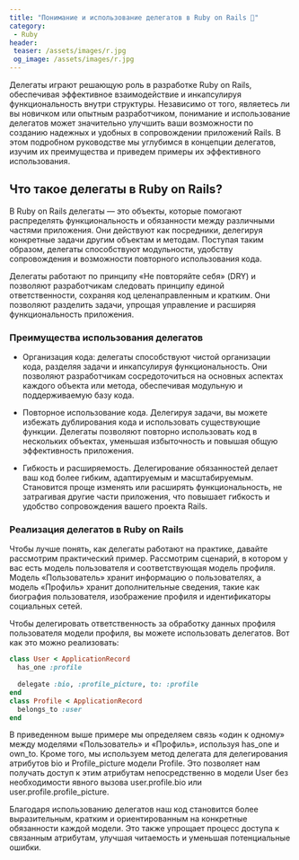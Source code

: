 ```yaml
---
title: "Понимание и использование делегатов в Ruby on Rails 💎"
category:
 - Ruby
header:
 teaser: /assets/images/r.jpg
 og_image: /assets/images/r.jpg
---
```


Делегаты играют решающую роль в разработке Ruby on Rails, обеспечивая эффективное взаимодействие и инкапсулируя
функциональность внутри структуры. Независимо от того, являетесь ли вы новичком или опытным разработчиком, понимание 
и использование делегатов может значительно улучшить ваши возможности по созданию надежных и удобных в сопровождении 
приложений Rails. В этом подробном руководстве мы углубимся в концепции делегатов, изучим их преимущества и приведем
примеры их эффективного использования.

## Что такое делегаты в Ruby on Rails?
В Ruby on Rails делегаты — это объекты, которые помогают распределять функциональность и обязанности между различными 
частями приложения. Они действуют как посредники, делегируя конкретные задачи другим объектам и методам. Поступая 
таким образом, делегаты способствуют модульности, удобству сопровождения и возможности повторного использования кода.

Делегаты работают по принципу «Не повторяйте себя» (DRY) и позволяют разработчикам следовать принципу единой
ответственности, сохраняя код целенаправленным и кратким. Они позволяют разделить задачи, упрощая управление
и расширяя функциональность приложения.

### Преимущества использования делегатов

- Организация кода: делегаты способствуют чистой организации кода, разделяя задачи и инкапсулируя функциональность. 
Они позволяют разработчикам сосредоточиться на основных аспектах каждого объекта или метода, обеспечивая модульную и 
поддерживаемую базу кода.

- Повторное использование кода. Делегируя задачи, вы можете избежать дублирования кода и использовать существующие
функции. Делегаты позволяют повторно использовать код в нескольких объектах, уменьшая избыточность и повышая общую 
эффективность приложения.

- Гибкость и расширяемость. Делегирование обязанностей делает ваш код более гибким, адаптируемым и масштабируемым.
Становится проще изменять или расширять функциональность, не затрагивая другие части приложения, что повышает
гибкость и удобство сопровождения вашего проекта Rails.

### Реализация делегатов в Ruby on Rails
Чтобы лучше понять, как делегаты работают на практике, давайте рассмотрим практический пример. Рассмотрим сценарий, 
в котором у вас есть модель пользователя и соответствующая модель профиля. Модель «Пользователь» хранит информацию о пользователях,
а модель «Профиль» хранит дополнительные сведения, такие как биография пользователя, изображение профиля и 
идентификаторы социальных сетей.

Чтобы делегировать ответственность за обработку данных профиля пользователя модели профиля,
вы можете использовать делегатов. Вот как это можно реализовать:

```ruby
class User < ApplicationRecord
  has_one :profile
  
  delegate :bio, :profile_picture, to: :profile
end
class Profile < ApplicationRecord
  belongs_to :user
end
```
В приведенном выше примере мы определяем связь «один к одному» между моделями «Пользователь» и «Профиль», используя has_one и own_to. Кроме того, мы используем метод делегата для делегирования атрибутов bio и Profile_picture модели Profile. Это позволяет нам получать доступ к этим атрибутам непосредственно в модели User без необходимости явного вызова user.profile.bio или user.profile.profile_picture.

Благодаря использованию делегатов наш код становится более выразительным, кратким и ориентированным на конкретные обязанности каждой модели. Это также упрощает процесс доступа к связанным атрибутам, улучшая читаемость и уменьшая потенциальные ошибки.
